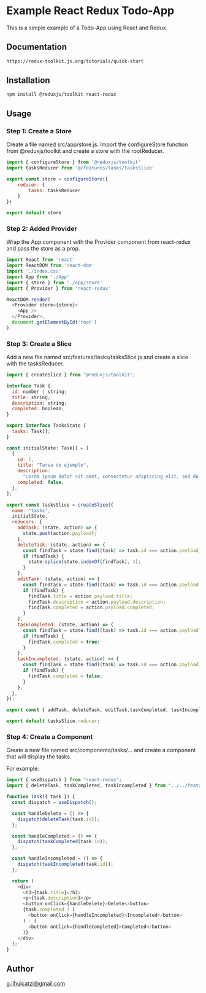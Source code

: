 # Example React Redux Todo-App

This is a simple example of a Todo-App using React and Redux.

## Documentation

```bash
https://redux-toolkit.js.org/tutorials/quick-start

```

## Installation

```bash
npm install @reduxjs/toolkit react-redux
```


## Usage

### Step 1: Create a Store

Create a file named src/app/store.js. Import the configureStore function from @reduxjs/toolkit and create a store with the rootReducer.

```javascript
import { configureStore } from '@reduxjs/toolkit'
import tasksReducer from '@/features/tasks/tasksSlice'

export const store = configureStore({
    reducer: {
        tasks: tasksReducer
    }
})

export default store
```

### Step 2: Added Provider

Wrap the App component with the Provider component from react-redux and pass the store as a prop.

```javascript
import React from 'react'
import ReactDOM from 'react-dom'
import './index.css'
import App from './App'
import { store } from './app/store'
import { Provider } from 'react-redux'

ReactDOM.render(
  <Provider store={store}>
    <App />
  </Provider>,
  document.getElementById('root')
)
```

### Step 3: Create a Slice
Add a new file named src/features/tasks/tasksSlice.js and create a slice with the tasksReducer.

```javascript
import { createSlice } from "@reduxjs/toolkit";

interface Task {
  id: number | string;
  title: string;
  description: string;
  completed: boolean;
}

export interface TasksState {
  tasks: Task[];
}

const initialState: Task[] = [
  {
    id: 1,
    title: "Tarea de ejemplo",
    description:
      "Lorem ipsum dolor sit amet, consectetur adipiscing elit, sed do eiusmod tempor incididunt ut labore et dolore magna aliqua.",
    completed: false,
  },
];

export const tasksSlice = createSlice({
  name: "tasks",
  initialState,
  reducers: {
    addTask: (state, action) => {
      state.push(action.payload);
    },
    deleteTask: (state, action) => {
      const findTask = state.find((task) => task.id === action.payload);
      if (findTask) {
        state.splice(state.indexOf(findTask), 1);
      }
    },
    editTask: (state, action) => {
      const findTask = state.find((task) => task.id === action.payload.id);
      if (findTask) {
        findTask.title = action.payload.title;
        findTask.description = action.payload.description;
        findTask.completed = action.payload.completed;
      }
    },
    taskCompleted: (state, action) => {
      const findTask = state.find((task) => task.id === action.payload);
      if (findTask) {
        findTask.completed = true;
      }
    },
    taskIncompleted: (state, action) => {
      const findTask = state.find((task) => task.id === action.payload);
      if (findTask) {
        findTask.completed = false;
      }
    },
  },
});

export const { addTask, deleteTask, editTask,taskCompleted, taskIncompleted } = tasksSlice.actions;

export default tasksSlice.reducer;

```


### Step 4: Create a Component

Create a new file named src/components/tasks/... and create a component that will display the tasks.

For example:

```javascript
import { useDispatch } from "react-redux";
import { deleteTask, taskCompleted, taskIncompleted } from "../../features/tasks/tasksSlice";

function Task({ task }) {
  const dispatch = useDispatch();

  const handleDelete = () => {
    dispatch(deleteTask(task.id));
  };

  const handleCompleted = () => {
    dispatch(taskCompleted(task.id));
  };

  const handleIncompleted = () => {
    dispatch(taskIncompleted(task.id));
  };

  return (
    <div>
      <h3>{task.title}</h3>
      <p>{task.description}</p>
      <button onClick={handleDelete}>Delete</button>
      {task.completed ? (
        <button onClick={handleIncompleted}>Incompleted</button>
      ) : (
        <button onClick={handleCompleted}>Completed</button>
      )}
    </div>
  );
}
```

## Author
g.ilhuicatzi@gmail.com
